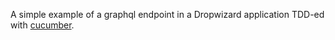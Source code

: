 A simple example of a graphql endpoint in a Dropwizard application TDD-ed with [cucumber](https://github.com/mimfgg/semla-examples/blob/master/graphql-dropwizard/src/test/resources/io/semla/examples/graphql/graphql.feature).
